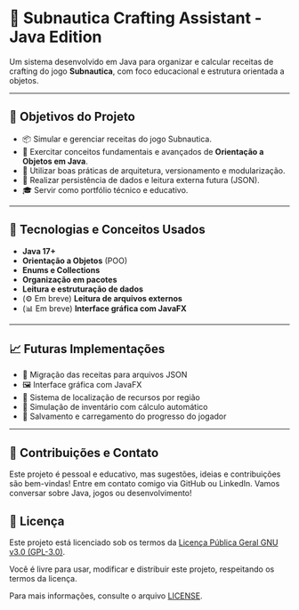 # 🌊 Subnautica Crafting Assistant - Java Edition

Um sistema desenvolvido em Java para organizar e calcular receitas de crafting do jogo **Subnautica**, com foco educacional e estrutura orientada a objetos.

---

## 📌 Objetivos do Projeto

- 📦 Simular e gerenciar receitas do jogo Subnautica.
- 🧠 Exercitar conceitos fundamentais e avançados de **Orientação a Objetos em Java**.
- 📂 Utilizar boas práticas de arquitetura, versionamento e modularização.
- 💾 Realizar persistência de dados e leitura externa futura (JSON).
- 🎓 Servir como portfólio técnico e educativo.

---

## 🧱 Tecnologias e Conceitos Usados

- **Java 17+**
- **Orientação a Objetos** (POO)
- **Enums e Collections**
- **Organização em pacotes**
- **Leitura e estruturação de dados**
- (⚙️ Em breve) **Leitura de arquivos externos**
- (📊 Em breve) **Interface gráfica com JavaFX**

---

## 📈 Futuras Implementações

- 📝 Migração das receitas para arquivos JSON
- 🖼 Interface gráfica com JavaFX
- 📍 Sistema de localização de recursos por região
- 🧮 Simulação de inventário com cálculo automático
- 🔁 Salvamento e carregamento do progresso do jogador

---

## 🤝 Contribuições e Contato

Este projeto é pessoal e educativo, mas sugestões, ideias e contribuições são bem-vindas!
Entre em contato comigo via GitHub ou LinkedIn. Vamos conversar sobre Java, jogos ou desenvolvimento!

## 📄 Licença

Este projeto está licenciado sob os termos da [Licença Pública Geral GNU v3.0 (GPL-3.0)](./LICENSE).

Você é livre para usar, modificar e distribuir este projeto, respeitando os termos da licença.

Para mais informações, consulte o arquivo [LICENSE](./LICENSE).
